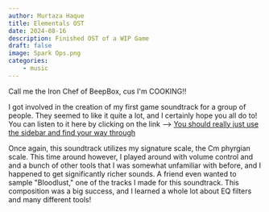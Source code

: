 ```yaml
---
author: Murtaza Haque
title: Elementals OST
date: 2024-08-16
description: Finished OST of a WIP Game
draft: false
image: Spark Ops.png
categories: 
    - music
---
```


Call me the Iron Chef of BeepBox, cus I'm COOKING!!

I got involved in the creation of my first game soundtrack for a group of people. They seemed to like it quite a lot, and I certainly hope you all do to! You can listen to it here by clicking on the link --> [You should really just use the sidebar and find your way through](https://thedarklynx786.github.io/bpbx-jmbx-tracks/elementalsost/)

Once again, this soundtrack utilizes my signature scale, the Cm phyrgian scale. This time around however, I played around with volume control and and a bunch of other tools that I was somewhat unfamiliar with before, and I happened to get significantly richer sounds. A friend even wanted to sample "Bloodlust," one of the tracks I made for this soundtrack. This composition was a big success, and I learned a whole lot about EQ filters and many different tools!